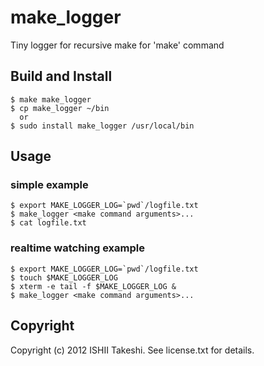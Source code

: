 make_logger
===========

Tiny logger for recursive make for 'make' command

Build and Install
-----------------

    $ make make_logger
    $ cp make_logger ~/bin
      or
    $ sudo install make_logger /usr/local/bin

Usage
-----

### simple example

    $ export MAKE_LOGGER_LOG=`pwd`/logfile.txt
    $ make_logger <make command arguments>...
    $ cat logfile.txt

### realtime watching example

    $ export MAKE_LOGGER_LOG=`pwd`/logfile.txt
    $ touch $MAKE_LOGGER_LOG
    $ xterm -e tail -f $MAKE_LOGGER_LOG &
    $ make_logger <make command arguments>...

Copyright
---------

Copyright (c) 2012 ISHII Takeshi. See license.txt for details.
